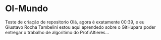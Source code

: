 # Ol-Mundo
Teste de criação de repositorio
Olá, agora é exatamente 00:39, e eu Giustavo Rocha Tambelini estou aqui aprendedo sobre  o GitHupara poder entregar o trabalho de algoritimo do Prof:Altieres... 
